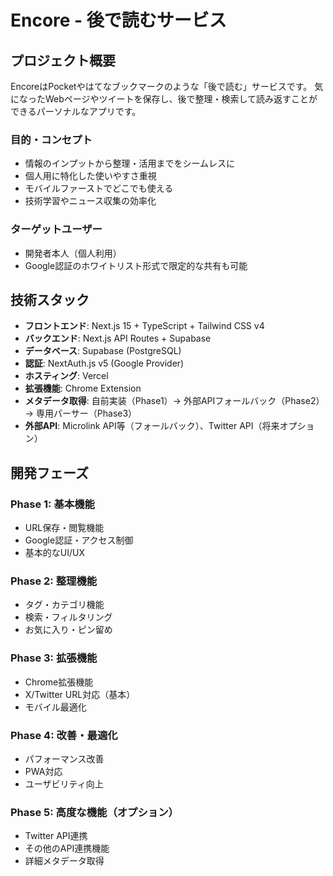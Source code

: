 # Encore - 後で読むサービス

## プロジェクト概要

EncoreはPocketやはてなブックマークのような「後で読む」サービスです。
気になったWebページやツイートを保存し、後で整理・検索して読み返すことができるパーソナルなアプリです。

### 目的・コンセプト

- 情報のインプットから整理・活用までをシームレスに
- 個人用に特化した使いやすさ重視
- モバイルファーストでどこでも使える
- 技術学習やニュース収集の効率化

### ターゲットユーザー

- 開発者本人（個人利用）
- Google認証のホワイトリスト形式で限定的な共有も可能

## 技術スタック

- **フロントエンド**: Next.js 15 + TypeScript + Tailwind CSS v4
- **バックエンド**: Next.js API Routes + Supabase
- **データベース**: Supabase (PostgreSQL)
- **認証**: NextAuth.js v5 (Google Provider)
- **ホスティング**: Vercel
- **拡張機能**: Chrome Extension
- **メタデータ取得**: 自前実装（Phase1）→ 外部APIフォールバック（Phase2）→ 専用パーサー（Phase3）
- **外部API**: Microlink API等（フォールバック）、Twitter API（将来オプション）

## 開発フェーズ

### Phase 1: 基本機能
- URL保存・閲覧機能
- Google認証・アクセス制御
- 基本的なUI/UX

### Phase 2: 整理機能
- タグ・カテゴリ機能
- 検索・フィルタリング
- お気に入り・ピン留め

### Phase 3: 拡張機能
- Chrome拡張機能
- X/Twitter URL対応（基本）
- モバイル最適化

### Phase 4: 改善・最適化
- パフォーマンス改善
- PWA対応
- ユーザビリティ向上

### Phase 5: 高度な機能（オプション）
- Twitter API連携
- その他のAPI連携機能
- 詳細メタデータ取得